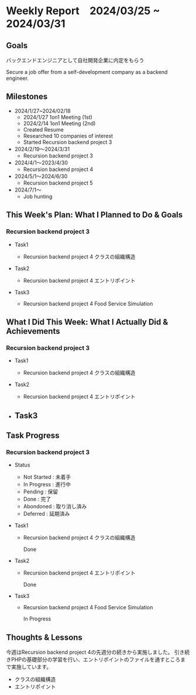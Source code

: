 # Weekly Report　2024/03/25 ~ 2024/03/31

## Goals
バックエンドエンジニアとして自社開発企業に内定をもらう

Secure a job offer from a self-development company as a backend engineer.

## Milestones
- 2024/1/27~2024/02/18
    - 2024/1/27 1on1 Meeting (1st)
    - 2024/2/14 1on1 Meeting (2nd)
    - Created Resume
    - Researched 10 companies of interest
    - Started Recursion backend project 3
- 2024/2/19〜2024/3/31
    - Recursion backend project 3
- 2024/4/1〜2023/4/30
    - Recursion backend project 4
- 2024/5/1〜2024/6/30
    - Recursion backend project 5
- 2024/7/1〜
    - Job hunting

## This Week's Plan: What I Planned to Do & Goals
### Recursion backend project 3
- Task1
    -  Recursion backend project 4 クラスの組織構造

- Task2
    -  Recursion backend project 4 エントリポイント

- Task3
    -  Recursion backend project 4 Food Service Simulation

## What I Did This Week: What I Actually Did & Achievements
### Recursion backend project 3
- Task1
    -  Recursion backend project 4 クラスの組織構造

- Task2
    -  Recursion backend project 4 エントリポイント

- Task3
    -  

## Task Progress
### Recursion backend project 3
- Status
  - Not Started :  未着手
  - In Progress : 進行中
  - Pending : 保留
  - Done : 完了
  - Abondoned : 取り消し済み
  - Deferred : 延期済み

- Task1
    - Recursion backend project 4 クラスの組織構造

      Done
      
- Task2
    - Recursion backend project 4 エントリポイント

      Done

- Task3
    - Recursion backend project 4 Food Service Simulation
 
      In Progress

## Thoughts & Lessons

今週はRecursion backend project 4の先週分の続きから実施しました。
引き続きPHPの基礎部分の学習を行い、エントリポイントのファイルを通すところまで実施しています。

- クラスの組織構造
- エントリポイント
  
